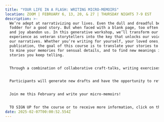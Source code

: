 ```yaml
---
title: "YOUR LIFE IN A FLASH: WRITING MICRO-MEMOIRS"
location: ZOOM | FEBRUARY 6, 13, 20, & 27 | THURSDAY NIGHTS 7-9 EST
description: >-
  We’re adept at narrativizing our lives. Even the dull and dreadful become
  fodder for a good story. But when faced with a blank page, too often our skill
  and joy abandon us. In this generative workshop, we’ll transform our rich
  experience as veteran storytellers into the key that unlocks our voices and
  our narratives. Whether you’re writing for yourself, your loved ones, or for
  publication, the goal of this course is to translate your stories to the page,
  to mine your memories for sensual details, and to find new meanings in the
  stories you keep telling.


  Through a combination of collaborative craft-talks, writing exercises, and peer feedback, participants will develop the tools to infuse their writing with detail, tension, and purpose. This class welcomes beginning and experienced writers alike. 


  Participants will generate new drafts and have the opportunity to refine their work through in class constructive feedback. The course is $200 for the month and will meet over Zoom.


  Join me this February and write your micro-memoirs! 


  TO SIGN UP for the course or to receive more information, click on the CONTACT section of this website and drop me a note.
date: 2025-02-07T00:00:52.554Z
---
```

